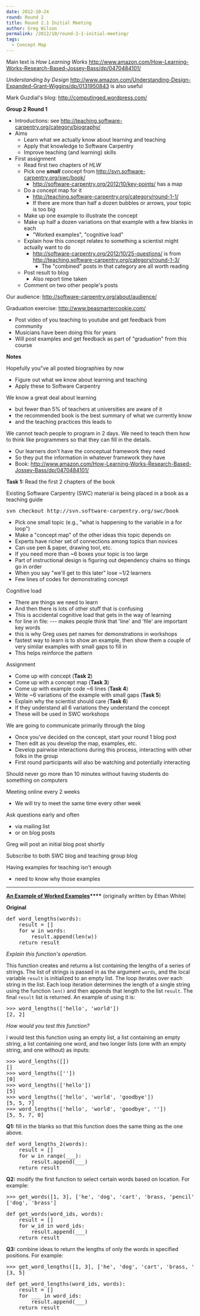 ```yaml
---
date: 2012-10-24
round: Round 2
title: Round 2.1 Initial Meeting
author: Greg Wilson
permalink: /2012/10/round-2-1-initial-meeting/
tags:
  - Concept Map
---
```

Main text is *How Learning Works* <http://www.amazon.com/How-Learning-Works-Research-Based-Jossey-Bass/dp/0470484101/>

*Understanding by Design* <http://www.amazon.com/Understanding-Design-Expanded-Grant-Wiggins/dp/0131950843> is also useful

Mark Guzdial's blog: <http://computinged.wordpress.com/>

**Group 2 Round 1**

*   Introductions: see <http://teaching.software-carpentry.org/category/biography/>
*   Aims 
    *   Learn what we actually know about learning and teaching
    *   Apply that knowledge to Software Carpentry
    *   Improve teaching (and learning) skills
*   First assignment 
    *   Read first two chapters of *HLW*
    *   Pick one ***small*** concept from <http://svn.software-carpentry.org/swc/book/> 
        *   <http://software-carpentry.org/2012/10/key-points/> has a map
    *   Do a concept map for it 
        *   <http://teaching.software-carpentry.org/category/round-1-1/>
        *   If there are more than half a dozen bubbles or arrows, your topic is too big
    *   Make up one example to illustrate the concept
    *   Make up half a dozen variations on that example with a few blanks in each 
        *   "Worked examples", "cognitive load"
    *   Explain how this concept relates to something a scientist might actually want to do 
        *   <http://software-carpentry.org/2012/10/25-questions/> is from <http://teaching.software-carpentry.org/category/round-1-3/> 
            *   The "combined" posts in that category are all worth reading
    *   Post result to blog 
        *   Also report time taken
    *   Comment on two other people's posts

Our audience: <http://software-carpentry.org/about/audience/>

Graduation exercise: <http://www.beasmartercookie.com/>

*   Post video of you teaching to youtube and get feedback from community
*   Musicians have been doing this for years
*   Will post examples and get feedback as part of "graduation" from this course

**Notes**

Hopefully you"ve all posted biographies by now

*   Figure out what we know about learning and teaching
*   Apply these to Software Carpentry

We know a great deal about learning

*   but fewer than 5% of teachers at universities are aware of it
*   the recommended book is the best summary of what we currently know
*   and the teaching practices this leads to

We cannot teach people to program in 2 days. We need to teach them how to think like programmers so that they can fill in the details.

*   Our learners don't have the conceptual framework they need
*   So they put the information in whatever framework they have
*   Book: <http://www.amazon.com/How-Learning-Works-Research-Based-Jossey-Bass/dp/0470484101/>

**Task 1:** Read the first 2 chapters of the book

Existing Software Carpentry (SWC) material is being placed in a book as a teaching guide

<pre>svn checkout http://svn.software-carpentry.org/swc/book</pre>

*   Pick one small topic (e.g., "what is happening to the variable in a for loop")
*   Make a "concept map" of the other ideas this topic depends on
*   Experts have richer set of connections among topics than novices
*   Can use pen & paper, drawing tool, etc.
*   If you need more than ~6 boxes your topic is too large
*   Part of instructional design is figuring out dependency chains so things go in order
*   When you say "we'll get to this later" lose ~1/2 learners
*   Few lines of codes for demonstrating concept

Cognitive load

*   There are things we need to learn
*   And then there is lots of other stuff that is confusing
*   This is accidental cognitive load that gets in the way of learning
*   for line in file: --- makes people think that 'line' and 'file' are important key words
*   this is why Greg uses pet names for demonstrations in workshops
*   fastest way to learn is to show an example, then show them a couple of very similar examples with small gaps to fill in
*   This helps reinforce the pattern

Assignment

*   Come up with concept (**Task 2**)
*   Come up with a concept map (**Task 3**)
*   Come up with example code ~6 lines (**Task 4**)
*   Write ~6 variations of the example with small gaps (**Task 5**)
*   Explain why the scientist should care (**Task 6**)
*   If they understand all 6 variations they understand the concept
*   These will be used in SWC workshops

We are going to communicate primarily through the blog

*   Once you've decided on the concept, start your round 1 blog post
*   Then edit as you develop the map, examples, etc.
*   Develop pairwise interactions during this process, interacting with other folks in the group
*   First round participants will also be watching and potentially interacting

Should never go more than 10 minutes without having students do something on computers

Meeting online every 2 weeks

*   We will try to meet the same time every other week

Ask questions early and often

*   via mailing list
*   or on blog posts

Greg will post an initial blog post shortly

Subscribe to both SWC blog and teaching group blog

Having examples for teaching isn't enough

*   need to know why those examples

* * *

**<span style="text-decoration: underline;">An Example of Worked Examples</span>****<span style="text-decoration: underline;"></span>** (originally written by Ethan White)

**Original**

<pre>def word_lengths(words):
    result = []
    for w in words:
        result.append(len(w))
    return result</pre>

*Explain this function's operation.*

This function creates and returns a list containing the lengths of a series of strings. The list of strings is passed in as the argument `words`, and the local variable `result` is initialized to an empty list. The loop iterates over each string in the list. Each loop iteration determines the length of a single string using the function `len()` and then appends that length to the list `result`. The final `result` list is returned. An example of using it is:

<pre>&gt;&gt;&gt; word_lengths(['hello', 'world'])
[2, 2]</pre>

*How would you test this function?*

I would test this function using an empty list, a list containing an empty string, a list containing one word, and two longer lists (one with an empty string, and one without) as inputs:

<pre>&gt;&gt;&gt; word_lengths([])
[]
&gt;&gt;&gt; word_lengths([''])
[0]
&gt;&gt;&gt; word_lengths(['hello'])
[5]
&gt;&gt;&gt; word_lengths(['hello', 'world', 'goodbye'])
[5, 5, 7]
&gt;&gt;&gt; word_lengths(['hello', 'world', 'goodbye', ''])
[5, 5, 7, 0]</pre>

**Q1:** fill in the blanks so that this function does the same thing as the one above.

<pre>def word_lengths_2(words):
    result = []
    for w in range(___):
        result.append(___)
    return result</pre>

**Q2:** modify the first function to select certain words based on location. For example:

<pre>&gt;&gt;&gt; get_words([1, 3], ['he', 'dog', 'cart', 'brass, 'pencil'])
['dog', 'brass']</pre>

<pre>def get_words(word_ids, words):
    result = []
    for w_id in word_ids:
        result.append(___)
    return result</pre>

**Q3:** combine ideas to return the lengths of only the words in specified positions. For example:

<pre>&gt;&gt;&gt; get_word_lengths([1, 3], ['he', 'dog', 'cart', 'brass, 'pencil'])
[3, 5]</pre>

<pre>def get_word_lengths(word_ids, words):
    result = []
    for ___ in word_ids:
        result.append(___)
    return result</pre>
